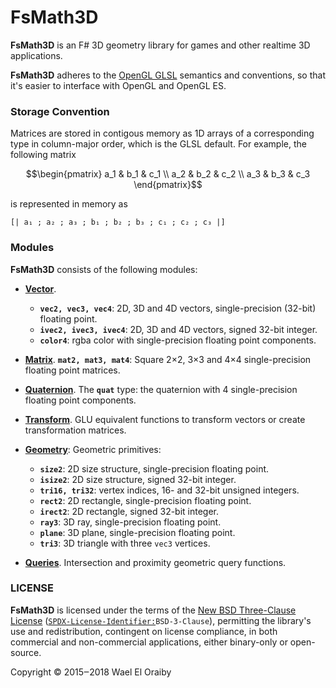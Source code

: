 # FsMath3D
**FsMath3D** is an F# 3D geometry library for games and other realtime 3D applications.

**FsMath3D** adheres to the [OpenGL GLSL](https://www.khronos.org/files/opengles_shading_language.pdf)
semantics and conventions, so that it's easier to interface with OpenGL and OpenGL ES.

### Storage Convention
Matrices are stored in contigous memory as 1D arrays of a corresponding type
in column-major order, which is the GLSL default. For example, the following matrix
```math
\begin{pmatrix}
a_1 & b_1 & c_1 \\
a_2 & b_2 & c_2 \\
a_3 & b_3 & c_3
\end{pmatrix}
```
is represented in memory as
```f#
[| a₁ ; a₂ ; a₃ ; b₁ ; b₂ ; b₃ ; c₁ ; c₂ ; c₃ |]
```

### Modules
**FsMath3D** consists of the following modules:

* [<b>Vector</b>](./docs/Vector.md).
  - <b>`vec2, vec3, vec4`</b>: 2D, 3D and 4D vectors, single-precision (32-bit) floating point.
  - <b>`ivec2, ivec3, ivec4`</b>: 2D, 3D and 4D vectors, signed 32-bit integer.
  - <b>`color4`</b>: rgba color with single-precision floating point components.

* [<b>Matrix</b>](./docs/Matrix.md).
<b>`mat2, mat3, mat4`</b>: Square 2×2, 3×3 and 4×4 single-precision floating point matrices.

* [<b>Quaternion</b>](./docs/Quaternion.md).
The **`quat`** type: the quaternion with 4 single-precision floating point components.

* [<b>Transform</b>](./docs/Transform.md).
GLU equivalent functions to transform vectors or create transformation matrices.

* [<b>Geometry</b>](./docs/Geometry.md): Geometric primitives:
  - <b>`size2`</b>: 2D size structure, single-precision floating point.
  - <b>`isize2`</b>: 2D size structure, signed 32-bit integer.
  - <b>`tri16, tri32`</b>: vertex indices, 16- and 32-bit unsigned integers.
  - <b>`rect2`</b>: 2D rectangle, single-precision floating point.
  - <b>`irect2`</b>: 2D rectangle, signed 32-bit integer.
  - <b>`ray3`</b>: 3D ray, single-precision floating point.
  - <b>`plane`</b>: 3D plane, single-precision floating point.
  - <b>`tri3`</b>: 3D triangle with three `vec3` vertices.

* [<b>Queries</b>](./docs/Queries.md). Intersection and proximity geometric query functions.

### LICENSE

**FsMath3D** is licensed under the terms of the [New BSD Three-Clause License](./LICENSE)
([`SPDX-License-Identifier:`](https://spdx.dev/ids/)`BSD-3-Clause`),
permitting the library's use and redistribution, contingent on license compliance,
in both commercial and non-commercial applications, either binary-only or open-source.

Copyright © 2015‒2018 Wael El Oraiby
